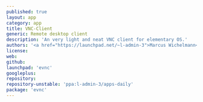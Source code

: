 ```yaml
---
published: true
layout: app
category: app
title: VNC-Client
generic: Remote desktop client
description: 'An very light and neat VNC client for elementary OS.'
authors: '<a href="https://launchpad.net/~l-admin-3">Marcus Wichelmann</a>'
license:
web:
github:
launchpad: 'evnc'
googleplus:
repository:
repository-unstable: 'ppa:l-admin-3/apps-daily'
package: 'evnc'
---
```

